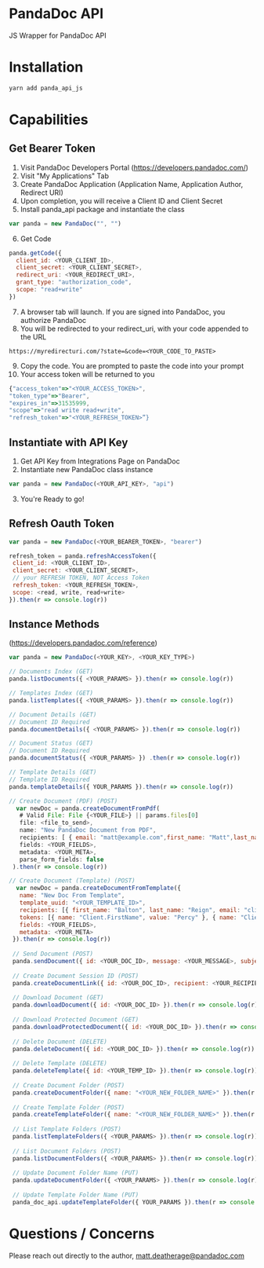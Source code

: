 # PandaDoc API
JS Wrapper for PandaDoc API

# Installation 
```javascript
yarn add panda_api_js
```

# Capabilities 
 
 ## Get Bearer Token
 1. Visit PandaDoc Developers Portal (https://developers.pandadoc.com/)
 2. Visit "My Applications" Tab 
 3. Create PandaDoc Application (Application Name, Application Author, Redirect URI)
 4. Upon completion, you will receive a Client ID and Client Secret
 5. Install panda_api package and instantiate the class 
```javascript 
var panda = new PandaDoc("", "")
```
 6. Get Code 
 
 ```javascript
 panda.getCode({ 
   client_id: <YOUR_CLIENT_ID>,
   client_secret: <YOUR_CLIENT_SECRET>,
   redirect_uri: <YOUR_REDIRECT_URI>,
   grant_type: "authorization_code",
   scope: "read+write"
 })
 ```
 7. A browser tab will launch. If you are signed into PandaDoc, you authorize PandaDoc 
 8. You will be redirected to your redirect_uri, with your code appended to the URL 
 ```
 https://myredirecturi.com/?state=&code=<YOUR_CODE_TO_PASTE>
 ```
 9. Copy the code. You are prompted to paste the code into your prompt
 10. Your access token will be returned to you
 ```javascript
 {"access_token"=>"<YOUR_ACCESS_TOKEN>",
 "token_type"=>"Bearer",
 "expires_in"=>31535999,
 "scope"=>"read write read+write",
 "refresh_token"=>"<YOUR_REFRESH_TOKEN>”}
 ```
 
 ## Instantiate with API Key
 1. Get API Key from Integrations Page on PandaDoc 
 2. Instantiate new PandaDoc class instance 
 ```javascript
 var panda = new PandaDoc(<YOUR_API_KEY>, "api")
 ```
 3. You're Ready to go!
 
 ## Refresh Oauth Token
 ```javascript 
 var panda = new PandaDoc(<YOUR_BEARER_TOKEN>, "bearer")
 
 refresh_token = panda.refreshAccessToken({
  client_id: <YOUR_CLIENT_ID>,
  client_secret: <YOUR_CLIENT_SECRET>,
  // your REFRESH TOKEN, NOT Access Token 
  refresh_token: <YOUR_REFRESH_TOKEN>,
  scope: <read, write, read+write>
 }).then(r => console.log(r))
 ```
 
 ## Instance Methods 
 (https://developers.pandadoc.com/reference)
 ```javascript
 var panda = new PandaDoc(<YOUR_KEY>, <YOUR_KEY_TYPE>)
 
 // Documents Index (GET)
 panda.listDocuments({ <YOUR_PARAMS> }).then(r => console.log(r))
 
 // Templates Index (GET)
 panda.listTemplates({ <YOUR_PARAMS> }).then(r => console.log(r))
 
 // Document Details (GET)
 // Document ID Required
 panda.documentDetails({ <YOUR_PARAMS> }).then(r => console.log(r))
 
 // Document Status (GET)
 // Document ID Required
 panda.documentStatus({ <YOUR_PARAMS> }) .then(r => console.log(r))
 
 // Template Details (GET)
 // Template ID Required
 panda.templateDetails({ YOUR_PARAMS }).then(r => console.log(r))
 
 // Create Document (PDF) (POST)
   var newDoc = panda.createDocumentFromPdf(
    # Valid File: File {<YOUR_FILE>} || params.files[0]
    file: <file_to_send>,
    name: "New PandaDoc Document from PDF",
    recipients: [ { email: "matt@example.com",first_name: "Matt",last_name: "sample",role: "u00"}],
    fields: <YOUR_FIELDS>,
    metadata: <YOUR_META>,
    parse_form_fields: false
  ).then(r => console.log(r))
 
 // Create Document (Template) (POST)
   var newDoc = panda.createDocumentFromTemplate({
    name: "New Doc From Template",
    template_uuid: "<YOUR_TEMPLATE_ID>",
    recipients: [{ first_name: "Balton", last_name: "Reign", email: "client@gmail.com" }],
    tokens: [{ name: "Client.FirstName", value: "Percy" }, { name: "Client.LastName", value: "Johnson" }],
    fields: <YOUR_FIELDS>,
    metadata: <YOUR_META>
  }).then(r => console.log(r))
  
  // Send Document (POST)
  panda.sendDocument({ id: <YOUR_DOC_ID>, message: <YOUR_MESSAGE>, subject: <YOUR_SUBJECT>, silent: true || false }).then(r => console.log(r))
  
  // Create Document Session ID (POST)
  panda.createDocumentLink({ id: <YOUR_DOC_ID>, recipient: <YOUR_RECIPIENT_EMAIL>, lifetime: 3600 }).then(r => console.log(r))
  
  // Download Document (GET)
  panda.downloadDocument({ id: <YOUR_DOC_ID> }).then(r => console.log(r))
  
  // Download Protected Document (GET)
  panda.downloadProtectedDocument({ id: <YOUR_DOC_ID> }).then(r => console.log(r))
  
  // Delete Document (DELETE)
  panda.deleteDocument({ id: <YOUR_DOC_ID> }).then(r => console.log(r))
  
  // Delete Template (DELETE)
  panda.deleteTemplate({ id: <YOUR_TEMP_ID> }).then(r => console.log(r))
  
  // Create Document Folder (POST)
  panda.createDocumentFolder({ name: "<YOUR_NEW_FOLDER_NAME>" }).then(r => console.log(r))
  
  // Create Template Folder (POST)
  panda.createTemplateFolder({ name: "<YOUR_NEW_FOLDER_NAME>" }).then(r => console.log(r))
  
  // List Template Folders (POST)
  panda.listTemplateFolders({ <YOUR_PARAMS> }).then(r => console.log(r))
  
  // List Document Folders (POST)
  panda.listDocumentFolders({ <YOUR_PARAMS> }).then(r => console.log(r))
  
  // Update Document Folder Name (PUT)
  panda.updateDocumentFolder({ <YOUR_PARAMS> }).then(r => console.log(r))
  
  // Update Template Folder Name (PUT)
  panda_doc_api.updateTemplateFolder({ YOUR_PARAMS }).then(r => console.log(r))
 ```
 
 # Questions / Concerns 
 Please reach out directly to the author, matt.deatherage@pandadoc.com 
